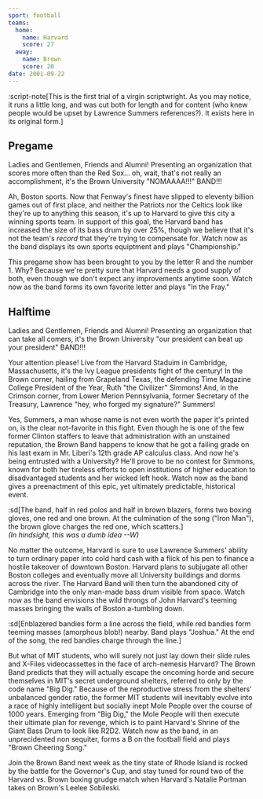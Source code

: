 ```yaml
---
sport: football
teams:
  home:
    name: Harvard
    score: 27
  away:
    name: Brown
    score: 20
date: 2001-09-22
---
```


:script-note[This is the first trial of a virgin scriptwright. As you may notice, it runs a little long, and was cut both for length and for content (who knew people would be upset by Lawrence Summers references?). It exists here in its original form.]

## Pregame

Ladies and Gentlemen, Friends and Alumni! Presenting an organization that scores more often than the Red Sox... oh, wait, that's not really an accomplishment, it's the Brown University "NOMAAAA!!!" BAND!!!

Ah, Boston sports. Now that Fenway's finest have slipped to eleventy billion games out of first place, and neither the Patriots nor the Celtics look like they're up to anything this season, it's up to Harvard to give this city a winning sports team. In support of this goal, the Harvard band has increased the size of its bass drum by over 25%, though we believe that it's not the team's _record_ that they're trying to compensate for. Watch now as the band displays its own sports equiptment and plays "Championship."

This pregame show has been brought to you by the letter R and the number 1. Why? Because we're pretty sure that Harvard needs a good supply of both, even though we don't expect any improvements anytime soon. Watch now as the band forms its own favorite letter and plays "In the Fray."

## Halftime

Ladies and Gentlemen, Friends and Alumni! Presenting an organization that can take all comers, it's the Brown University "our president can beat up your president" BAND!!!

Your attention please! Live from the Harvard Staduim in Cambridge, Massachusetts, it's the Ivy League presidents fight of the century! In the Brown corner, hailing from Grapeland Texas, the defending Time Magazine College President of the Year, Ruth "the Civilizer" Simmons! And, in the Crimson corner, from Lower Merion Pennsylvania, former Secretary of the Treasury, Lawrence "hey, who forged my signature?" Summers!

Yes, Summers, a man whose name is not even worth the paper it's printed on, is the clear not-favorite in this fight. Even though he is one of the few former Clinton staffers to leave that administration with an unstained reputation, the Brown Band happens to know that he got a failing grade on his last exam in Mr. Liberi's 12th grade AP calculus class. And now he's being entrusted with a University? He'll prove to be no contest for Simmons, known for both her tireless efforts to open institutions of higher education to disadvantaged students and her wicked left hook. Watch now as the band gives a preenactment of this epic, yet ultimately predictable, historical event.

:sd[The band, half in red polos and half in brown blazers, forms two boxing gloves, one red and one brown. At the culmination of the song ("Iron Man"), the brown glove charges the red one, which scatters.]\
_(In hindsight, this was a dumb idea --W)_

No matter the outcome, Harvard is sure to use Lawrence Summers' ability to turn ordinary paper into cold hard cash with a flick of his pen to finance a hostile takeover of downtown Boston. Harvard plans to subjugate all other Boston colleges and eventually move all University buildings and dorms across the river. The Harvard Band will then turn the abandoned city of Cambridge into the only man-made bass drum visible from space. Watch now as the band envisions the wild throngs of John Harvard's teeming masses bringing the walls of Boston a-tumbling down.

:sd[Enblazered bandies form a line across the field, while red bandies form teeming masses (amorphous blob!) nearby. Band plays "Joshua." At the end of the song, the red bandies charge through the line.]

But what of MIT students, who will surely not just lay down their slide rules and X-Files videocassettes in the face of arch-nemesis Harvard? The Brown Band predicts that they will actually escape the oncoming horde and secure themselves in MIT's secret underground shelters, referred to only by the code name "Big Dig." Because of the reproductive stress from the shelters' unbalanced gender ratio, the former MIT students will inevitably evolve into a race of highly intelligent but socially inept Mole People over the course of 1000 years. Emerging from "Big Dig," the Mole People will then execute their ultimate plan for revenge, which is to paint Harvard's Shrine of the Giant Bass Drum to look like R2D2. Watch now as the band, in an unprecidented non sequiter, forms a B on the football field and plays "Brown Cheering Song."

Join the Brown Band next week as the tiny state of Rhode Island is rocked by the battle for the Governor's Cup, and stay tuned for round two of the Harvard vs. Brown boxing grudge match when Harvard's Natalie Portman takes on Brown's Leelee Sobileski.

